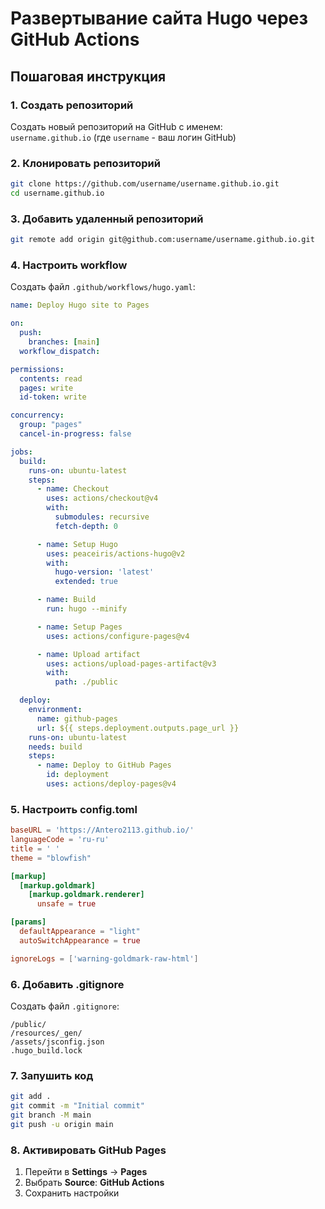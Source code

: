 #  Развертывание сайта Hugo через GitHub Actions

## Пошаговая инструкция

### 1. Создать репозиторий
Создать новый репозиторий на GitHub с именем:  
`username.github.io` (где `username` - ваш логин GitHub)

### 2. Клонировать репозиторий
```bash
git clone https://github.com/username/username.github.io.git
cd username.github.io
```

### 3. Добавить удаленный репозиторий
```bash
git remote add origin git@github.com:username/username.github.io.git
```

### 4. Настроить workflow
Создать файл `.github/workflows/hugo.yaml`:

```yaml
name: Deploy Hugo site to Pages

on:
  push:
    branches: [main]
  workflow_dispatch:

permissions:
  contents: read
  pages: write
  id-token: write

concurrency:
  group: "pages"
  cancel-in-progress: false

jobs:
  build:
    runs-on: ubuntu-latest
    steps:
      - name: Checkout
        uses: actions/checkout@v4
        with:
          submodules: recursive
          fetch-depth: 0

      - name: Setup Hugo
        uses: peaceiris/actions-hugo@v2
        with:
          hugo-version: 'latest'
          extended: true

      - name: Build
        run: hugo --minify

      - name: Setup Pages
        uses: actions/configure-pages@v4

      - name: Upload artifact
        uses: actions/upload-pages-artifact@v3
        with:
          path: ./public

  deploy:
    environment:
      name: github-pages
      url: ${{ steps.deployment.outputs.page_url }}
    runs-on: ubuntu-latest
    needs: build
    steps:
      - name: Deploy to GitHub Pages
        id: deployment
        uses: actions/deploy-pages@v4
```

### 5. Настроить config.toml
```toml
baseURL = 'https://Antero2113.github.io/'  
languageCode = 'ru-ru'
title = ' '
theme = "blowfish"

[markup]
  [markup.goldmark]
    [markup.goldmark.renderer]
      unsafe = true

[params]
  defaultAppearance = "light"
  autoSwitchAppearance = true

ignoreLogs = ['warning-goldmark-raw-html']
```

### 6. Добавить .gitignore
Создать файл `.gitignore`:
```
/public/
/resources/_gen/
/assets/jsconfig.json
.hugo_build.lock
```

### 7. Запушить код
```bash
git add .
git commit -m "Initial commit"
git branch -M main
git push -u origin main
```

### 8. Активировать GitHub Pages
1. Перейти в **Settings** → **Pages**
2. Выбрать **Source**: **GitHub Actions**
3. Сохранить настройки




